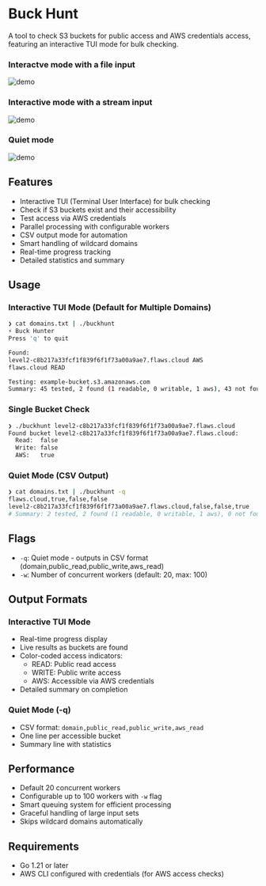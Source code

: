 # Buck Hunt

A tool to check S3 buckets for public access and AWS credentials access, featuring an interactive TUI mode for bulk checking.

### Interactve mode with a file input
![demo](https://github.com/user-attachments/assets/fb85d4b6-2026-41f5-8c1a-0d2588ba42eb)

### Interactive mode with a stream input
![demo](https://github.com/user-attachments/assets/3841c0e3-fb37-4da4-9878-e8bbad807a46)

### Quiet mode
![demo](https://github.com/user-attachments/assets/0f50abc1-13d9-4bbb-8a48-94be7ba8be4f)

## Features

- Interactive TUI (Terminal User Interface) for bulk checking
- Check if S3 buckets exist and their accessibility
- Test access via AWS credentials
- Parallel processing with configurable workers
- CSV output mode for automation
- Smart handling of wildcard domains
- Real-time progress tracking
- Detailed statistics and summary

## Usage

### Interactive TUI Mode (Default for Multiple Domains)
```bash
❯ cat domains.txt | ./buckhunt
⚡ Buck Hunter
Press 'q' to quit

Found:
level2-c8b217a33fcf1f839f6f1f73a00a9ae7.flaws.cloud AWS
flaws.cloud READ

Testing: example-bucket.s3.amazonaws.com
Summary: 45 tested, 2 found (1 readable, 0 writable, 1 aws), 43 not found
```

### Single Bucket Check
```bash
❯ ./buckhunt level2-c8b217a33fcf1f839f6f1f73a00a9ae7.flaws.cloud
Found bucket level2-c8b217a33fcf1f839f6f1f73a00a9ae7.flaws.cloud:
  Read:  false
  Write: false
  AWS:   true
```

### Quiet Mode (CSV Output)
```bash
❯ cat domains.txt | ./buckhunt -q
flaws.cloud,true,false,false
level2-c8b217a33fcf1f839f6f1f73a00a9ae7.flaws.cloud,false,false,true
# Summary: 2 tested, 2 found (1 readable, 0 writable, 1 aws), 0 not found
```

## Flags

- `-q`: Quiet mode - outputs in CSV format (domain,public_read,public_write,aws_read)
- `-w`: Number of concurrent workers (default: 20, max: 100)

## Output Formats

### Interactive TUI Mode
- Real-time progress display
- Live results as buckets are found
- Color-coded access indicators:
  - READ: Public read access
  - WRITE: Public write access
  - AWS: Accessible via AWS credentials
- Detailed summary on completion

### Quiet Mode (-q)
- CSV format: `domain,public_read,public_write,aws_read`
- One line per accessible bucket
- Summary line with statistics

## Performance

- Default 20 concurrent workers
- Configurable up to 100 workers with `-w` flag
- Smart queuing system for efficient processing
- Graceful handling of large input sets
- Skips wildcard domains automatically

## Requirements

- Go 1.21 or later
- AWS CLI configured with credentials (for AWS access checks)
